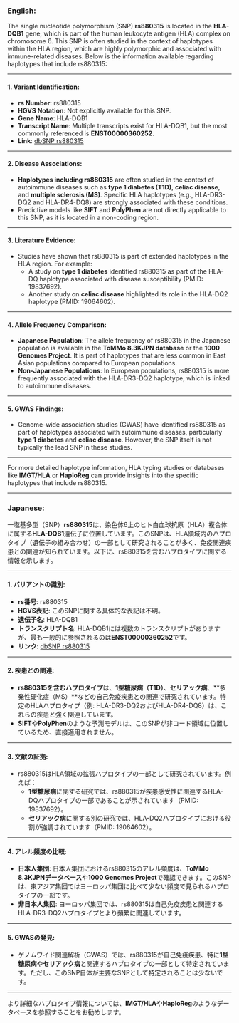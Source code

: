 ### English:
The single nucleotide polymorphism (SNP) **rs880315** is located in the **HLA-DQB1** gene, which is part of the human leukocyte antigen (HLA) complex on chromosome 6. This SNP is often studied in the context of haplotypes within the HLA region, which are highly polymorphic and associated with immune-related diseases. Below is the information available regarding haplotypes that include rs880315:

---

#### 1. **Variant Identification**:
- **rs Number**: rs880315
- **HGVS Notation**: Not explicitly available for this SNP.
- **Gene Name**: HLA-DQB1
- **Transcript Name**: Multiple transcripts exist for HLA-DQB1, but the most commonly referenced is **ENST00000360252**.
- **Link**: [dbSNP rs880315](https://www.ncbi.nlm.nih.gov/snp/rs880315)

---

#### 2. **Disease Associations**:
- **Haplotypes including rs880315** are often studied in the context of autoimmune diseases such as **type 1 diabetes (T1D)**, **celiac disease**, and **multiple sclerosis (MS)**. Specific HLA haplotypes (e.g., HLA-DR3-DQ2 and HLA-DR4-DQ8) are strongly associated with these conditions.
- Predictive models like **SIFT** and **PolyPhen** are not directly applicable to this SNP, as it is located in a non-coding region.

---

#### 3. **Literature Evidence**:
- Studies have shown that rs880315 is part of extended haplotypes in the HLA region. For example:
  - A study on **type 1 diabetes** identified rs880315 as part of the HLA-DQ haplotype associated with disease susceptibility (PMID: 19837692).
  - Another study on **celiac disease** highlighted its role in the HLA-DQ2 haplotype (PMID: 19064602).

---

#### 4. **Allele Frequency Comparison**:
- **Japanese Population**: The allele frequency of rs880315 in the Japanese population is available in the **ToMMo 8.3KJPN database** or the **1000 Genomes Project**. It is part of haplotypes that are less common in East Asian populations compared to European populations.
- **Non-Japanese Populations**: In European populations, rs880315 is more frequently associated with the HLA-DR3-DQ2 haplotype, which is linked to autoimmune diseases.

---

#### 5. **GWAS Findings**:
- Genome-wide association studies (GWAS) have identified rs880315 as part of haplotypes associated with autoimmune diseases, particularly **type 1 diabetes** and **celiac disease**. However, the SNP itself is not typically the lead SNP in these studies.

---

For more detailed haplotype information, HLA typing studies or databases like **IMGT/HLA** or **HaploReg** can provide insights into the specific haplotypes that include rs880315.

---

### Japanese:
一塩基多型（SNP）**rs880315**は、染色体6上のヒト白血球抗原（HLA）複合体に属する**HLA-DQB1**遺伝子に位置しています。このSNPは、HLA領域内のハプロタイプ（遺伝子の組み合わせ）の一部として研究されることが多く、免疫関連疾患との関連が知られています。以下に、rs880315を含むハプロタイプに関する情報を示します。

---

#### 1. **バリアントの識別**:
- **rs番号**: rs880315
- **HGVS表記**: このSNPに関する具体的な表記は不明。
- **遺伝子名**: HLA-DQB1
- **トランスクリプト名**: HLA-DQB1には複数のトランスクリプトがありますが、最も一般的に参照されるのは**ENST00000360252**です。
- **リンク**: [dbSNP rs880315](https://www.ncbi.nlm.nih.gov/snp/rs880315)

---

#### 2. **疾患との関連**:
- **rs880315を含むハプロタイプ**は、**1型糖尿病（T1D）**、**セリアック病**、**多発性硬化症（MS）**などの自己免疫疾患との関連で研究されています。特定のHLAハプロタイプ（例: HLA-DR3-DQ2およびHLA-DR4-DQ8）は、これらの疾患と強く関連しています。
- **SIFT**や**PolyPhen**のような予測モデルは、このSNPが非コード領域に位置しているため、直接適用されません。

---

#### 3. **文献の証拠**:
- rs880315はHLA領域の拡張ハプロタイプの一部として研究されています。例えば：
  - **1型糖尿病**に関する研究では、rs880315が疾患感受性に関連するHLA-DQハプロタイプの一部であることが示されています（PMID: 19837692）。
  - **セリアック病**に関する別の研究では、HLA-DQ2ハプロタイプにおける役割が強調されています（PMID: 19064602）。

---

#### 4. **アレル頻度の比較**:
- **日本人集団**: 日本人集団におけるrs880315のアレル頻度は、**ToMMo 8.3KJPNデータベース**や**1000 Genomes Project**で確認できます。このSNPは、東アジア集団ではヨーロッパ集団に比べて少ない頻度で見られるハプロタイプの一部です。
- **非日本人集団**: ヨーロッパ集団では、rs880315は自己免疫疾患と関連するHLA-DR3-DQ2ハプロタイプとより頻繁に関連しています。

---

#### 5. **GWASの発見**:
- ゲノムワイド関連解析（GWAS）では、rs880315が自己免疫疾患、特に**1型糖尿病**や**セリアック病**と関連するハプロタイプの一部として特定されています。ただし、このSNP自体が主要なSNPとして特定されることは少ないです。

---

より詳細なハプロタイプ情報については、**IMGT/HLA**や**HaploReg**のようなデータベースを参照することをお勧めします。